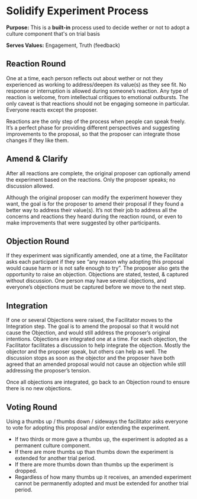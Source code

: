 # Solidify Experiment Process

**Purpose:**  This is a **built-in** process used to decide wether or not to adopt a culture component that's on trial basis

**Serves Values:** Engagement, Truth (feedback)

## Reaction Round

One at a time, each person reflects out about wether or not they experienced as working to address/deepen its value(s) as they see fit. No response or interruption is allowed during someone’s reaction. Any type of reaction is welcome, from intellectual critiques to emotional outbursts. The only caveat is that reactions should not be engaging someone in particular. Everyone reacts except the proposer.

Reactions are the only step of the process when people can speak freely. It’s a perfect phase for providing different perspectives and suggesting improvements to the proposal, so that the proposer can integrate those changes if they like them.

## Amend & Clarify

After all reactions are complete, the original proposer can optionally amend the experiment based on the reactions. Only the proposer speaks; no discussion allowed.

Although the original proposer can modify the experiment however they want, the goal is for the proposer to amend their proposal if they found a better way to address their value(s). It’s not their job to address all the concerns and reactions they heard during the reaction round, or even to make improvements that were suggested by other participants.

## Objection Round

If they experiment was significantly amended, one at a time, the Facilitator asks each participant if they see “any reason why adopting this proposal would cause harm or is not safe enough to try”. The proposer also gets the opportunity to raise an objection. Objections are stated, tested, & captured without discussion. One person may have several objections, and everyone’s objections must be captured before we move to the next step.

## Integration

If one or several Objections were raised, the Facilitator moves to the Integration step. The goal is to amend the proposal so that it would not cause the Objection, and would still address the proposer’s original intentions. Objections are integrated one at a time. For each objection, the Facilitator facilitates a discussion to help integrate the objection. Mostly the objector and the proposer speak, but others can help as well. The discussion stops as soon as the objector and the proposer have both agreed that an amended proposal would not cause an objection while still addressing the proposer’s tension.

Once all objections are integrated, go back to an Objection round to ensure there is no new objections.

## Voting Round

Using a thumbs up / thumbs down / sideways the facilitator asks everyone to vote for adopting this proposal and/or extending the experiment.

- If two thirds or more gave a thumbs up, the experiment is adopted as a permanent culture component.
- If there are more thumbs up than thumbs down the experiment is extended for another trial period.
- If there are more thumbs down than thumbs up the experiment is dropped.
- Regardless of how many thumbs up it receives, an amended experiment cannot be permanently adopted and must be extended for another trial period.
